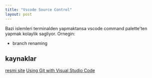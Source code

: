 ```yaml
---
title: "Vscode Source Control"
layout: post
---
```


Bazi islemleri terminalden yapmaktansa vscode command palette'ten yapmak kolaylik sagliyor. Ornegin:

* branch renaming

## kaynaklar

[resmi site](https://code.visualstudio.com/docs/editor/versioncontrol)
[Using Git with Visual Studio Code](https://www.youtube.com/watch?v=i_23KUAEtUM)